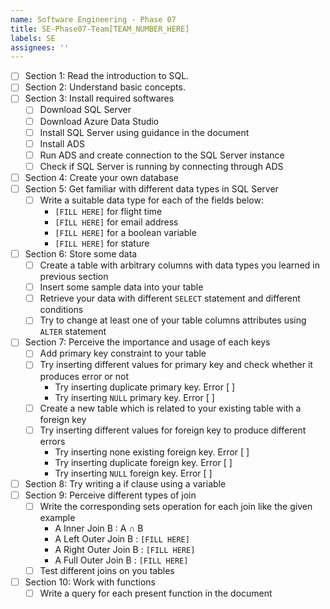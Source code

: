 ```yaml
---
name: Software Engineering - Phase 07
title: SE-Phase07-Team[TEAM_NUMBER_HERE]
labels: SE
assignees: ''
---
```


-   [ ] Section 1: Read the introduction to SQL.
-   [ ] Section 2: Understand basic concepts.
-   [ ] Section 3: Install required softwares
    -   [ ] Download SQL Server
    -   [ ] Download Azure Data Studio
    -   [ ] Install SQL Server using guidance in the document
    -   [ ] Install ADS
    -   [ ] Run ADS and create connection to the SQL Server instance
    -   [ ] Check if SQL Server is running by connecting through ADS
-   [ ] Section 4: Create your own database
-   [ ] Section 5: Get familiar with different data types in SQL Server
    -   [ ] Write a suitable data type for each of the fields below:
        -   `[FILL HERE]` for flight time
        -   `[FILL HERE]` for email address
        -   `[FILL HERE]` for a boolean variable
        -   `[FILL HERE]` for stature
-   [ ] Section 6: Store some data
    -   [ ] Create a table with arbitrary columns with data types you learned in previous section
    -   [ ] Insert some sample data into your table
    -   [ ] Retrieve your data with different `SELECT` statement and different conditions
    -   [ ] Try to change at least one of your table columns attributes using `ALTER` statement
-   [ ] Section 7: Perceive the importance and usage of each keys
    -   [ ] Add primary key constraint to your table
    -   [ ] Try inserting different values for primary key and check whether it produces error or not
        -   Try inserting duplicate primary key. Error [ ]
        -   Try inserting `NULL` primary key. Error [ ]
    -   [ ] Create a new table which is related to your existing table with a foreign key
    -   [ ] Try inserting different values for foreign key to produce different errors
        -   Try inserting none existing foreign key. Error [ ]
        -   Try inserting duplicate foreign key. Error [ ]
        -   Try inserting `NULL` foreign key. Error [ ]
-   [ ] Section 8: Try writing a if clause using a variable
-   [ ] Section 9: Perceive different types of join
    -   [ ] Write the corresponding sets operation for each join like the given example
        -   A Inner Join B : A ∩ B
        -   A Left Outer Join B : `[FILL HERE]`
        -   A Right Outer Join B : `[FILL HERE]`
        -   A Full Outer Join B : `[FILL HERE]`
    -   [ ] Test different joins on you tables
-   [ ] Section 10: Work with functions
    -   [ ] Write a query for each present function in the document
